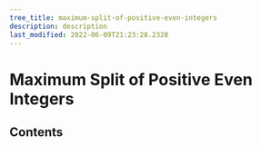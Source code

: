 ```yaml
---
tree_title: maximum-split-of-positive-even-integers
description: description
last_modified: 2022-06-09T21:23:28.2328
---
```


# Maximum Split of Positive Even Integers

## Contents
